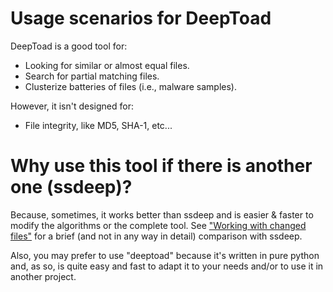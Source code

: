 # Usage scenarios for DeepToad #

DeepToad is a good tool for:
  * Looking for similar or almost equal files.
  * Search for partial matching files.
  * Clusterize batteries of files (i.e., malware samples).

However, it isn't designed for:
  * File integrity, like MD5, SHA-1, etc...

# Why use this tool if there is another one (ssdeep)? #

Because, sometimes, it works better than ssdeep and is easier & faster to modify the algorithms or the complete tool. See ["Working with changed files"](WorkingWithChangedFiles.md) for a brief (and not in any way in detail) comparison with ssdeep.

Also, you may prefer to use "deeptoad" because it's written in pure python and, as so, is quite easy and fast to adapt it to your needs and/or to use it in another project.